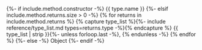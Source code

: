 {%- if include.method.constructor -%}
{{ type.name }}
{%- elsif include.method.returns.size > 0 -%}
{% for returns in include.method.returns %}
{% capture type_list %}{%- include reference/type_list.md types=returns.type -%}{% endcapture %}
{{ type_list | strip }}{%- unless forloop.last -%}, {% endunless -%}
{% endfor %}
{%- else -%}
Object
{%- endif -%}

